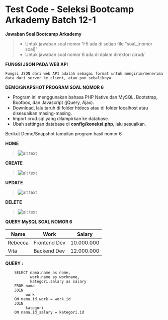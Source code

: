 # Test Code - Seleksi Bootcamp Arkademy Batch 12-1
**Jawaban Soal Bootcamp Arkademy**
 
 >- Untuk jawaban soal nomor 1-5 ada di setiap file "soal_[nomor soal]" 
 >- Untuk jawaban soal nomor 6 ada di dalam direktori /crud/
 
**FUNGSI JSON PADA WEB API**

 ```Fungsi JSON dari web API adalah sebagai format untuk mengirim/menerima data dari server ke client, atau pun sebaliknya```
 
**DEMO/SNAPSHOT PROGRAM SOAL NOMOR 6**

- Program ini menggunakan bahasa PHP Native dan MySQL, Bootstrap, Bootbox, dan Javascript (jQuery, Ajax).
- Download, lalu taruh di folder htdocs atau di folder localhost atau disesuaikan masing-masing.
- Import crud.sql yang dilampirkan ke database.
- Ubah settingan database di **config/koneksi.php**, lalu sesuaikan.

 Berikut Demo/Snapshot tampilan program hasil nomor 6
 
 **HOME**
  >![alt text](https://github.com/goodguydul/arkademy/blob/master/crud/docs/Screenshot_1.png)
  
 **CREATE**
  >![alt text](https://github.com/goodguydul/arkademy/blob/master/crud/docs/Screenshot_2.png)
  
 **UPDATE**
  >![alt text](https://github.com/goodguydul/arkademy/blob/master/crud/docs/Screenshot_3.png)
  
 **DELETE**
  >![alt text](https://github.com/goodguydul/arkademy/blob/master/crud/docs/Screenshot_4.png)
  
**QUERY MySQL SOAL NOMOR 6**

 |  Name   |     Work     |   Salary   |
 |---------|--------------|------------|
 | Rebecca | Frontend Dev | 10.000.000 |
 |  Vita   | Backend Dev  | 12.000.000 |

**QUERY :**
 
  ``` 
      SELECT nama.name as name, 
             work.name as workname,
             kategori.salary as salary 
      FROM nama 
      JOIN
           work 
      ON nama.id_work = work.id 
      JOIN 
           kategori 
      ON nama.id_salary = kategori.id 
  ```





